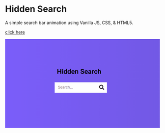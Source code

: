 # Hidden Search

A simple search bar animation using Vanilla JS, CSS, & HTML5.

[click here](https://blue-eyes-frontend-dragon.github.io/Hidden-Search/)

![Progress Steps Gif](./images/hidden_search.gif)

